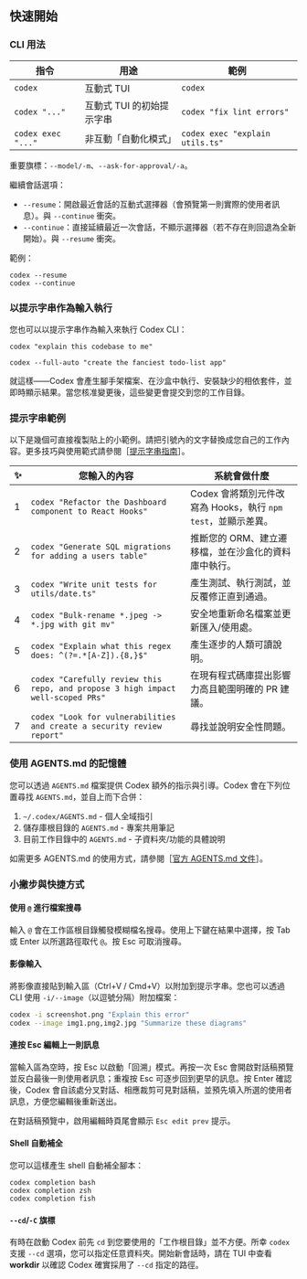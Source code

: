 ## 快速開始

### CLI 用法

| 指令                | 用途                                 | 範例                              |
| ------------------ | ---------------------------------- | ------------------------------- |
| `codex`            | 互動式 TUI                          | `codex`                         |
| `codex "..."`      | 互動式 TUI 的初始提示字串             | `codex "fix lint errors"`       |
| `codex exec "..."` | 非互動「自動化模式」                  | `codex exec "explain utils.ts"` |

重要旗標：`--model/-m`、`--ask-for-approval/-a`。

繼續會話選項：

- `--resume`：開啟最近會話的互動式選擇器（會預覽第一則實際的使用者訊息）。與 `--continue` 衝突。
- `--continue`：直接延續最近一次會話，不顯示選擇器（若不存在則回退為全新開始）。與 `--resume` 衝突。

範例：

```shell
codex --resume
codex --continue
```

### 以提示字串作為輸入執行

您也可以以提示字串作為輸入來執行 Codex CLI：

```shell
codex "explain this codebase to me"
```

```shell
codex --full-auto "create the fanciest todo-list app"
```

就這樣——Codex 會產生腳手架檔案、在沙盒中執行、安裝缺少的相依套件，並即時顯示結果。當您核准變更後，這些變更會提交到您的工作目錄。

### 提示字串範例

以下是幾個可直接複製貼上的小範例。請把引號內的文字替換成您自己的工作內容。更多技巧與使用範式請參閱［<a href="https://github.com/openai/codex/blob/main/codex-cli/examples/prompting_guide.md">提示字串指南</a>］。

| ✨  | 您輸入的內容                                                                      | 系統會做什麼                                                                |
| --- | ------------------------------------------------------------------------------- | -------------------------------------------------------------------------- |
| 1   | `codex "Refactor the Dashboard component to React Hooks"`                       | Codex 會將類別元件改寫為 Hooks，執行 `npm test`，並顯示差異。            |
| 2   | `codex "Generate SQL migrations for adding a users table"`                      | 推斷您的 ORM、建立遷移檔，並在沙盒化的資料庫中執行。                     |
| 3   | `codex "Write unit tests for utils/date.ts"`                                    | 產生測試、執行測試，並反覆修正直到通過。                                 |
| 4   | `codex "Bulk-rename *.jpeg -> *.jpg with git mv"`                               | 安全地重新命名檔案並更新匯入/使用處。                                     |
| 5   | `codex "Explain what this regex does: ^(?=.*[A-Z]).{8,}$"`                      | 產生逐步的人類可讀說明。                                                   |
| 6   | `codex "Carefully review this repo, and propose 3 high impact well-scoped PRs"` | 在現有程式碼庫提出影響力高且範圍明確的 PR 建議。                         |
| 7   | `codex "Look for vulnerabilities and create a security review report"`          | 尋找並說明安全性問題。                                                     |

### 使用 AGENTS.md 的記憶體

您可以透過 `AGENTS.md` 檔案提供 Codex 額外的指示與引導。Codex 會在下列位置尋找 `AGENTS.md`，並自上而下合併：

1. `~/.codex/AGENTS.md` - 個人全域指引
2. 儲存庫根目錄的 `AGENTS.md` - 專案共用筆記
3. 目前工作目錄中的 `AGENTS.md` - 子資料夾/功能的具體說明

如需更多 AGENTS.md 的使用方式，請參閱［<a href="https://agents.md/">官方 AGENTS.md 文件</a>］。

### 小撇步與快捷方式

#### 使用 `@` 進行檔案搜尋

輸入 `@` 會在工作區根目錄觸發模糊檔名搜尋。使用上下鍵在結果中選擇，按 Tab 或 Enter 以所選路徑取代 `@`。按 Esc 可取消搜尋。

#### 影像輸入

將影像直接貼到輸入區（Ctrl+V / Cmd+V）以附加到提示字串。您也可以透過 CLI 使用 `-i/--image`（以逗號分隔）附加檔案：

```bash
codex -i screenshot.png "Explain this error"
codex --image img1.png,img2.jpg "Summarize these diagrams"
```

#### 連按 Esc 編輯上一則訊息

當輸入區為空時，按 Esc 以啟動「回溯」模式。再按一次 Esc 會開啟對話稿預覽並反白最後一則使用者訊息；重複按 Esc 可逐步回到更早的訊息。按 Enter 確認後，Codex 會自該處分叉對話、相應裁剪可見對話稿，並預先填入所選的使用者訊息，方便您編輯後重新送出。

在對話稿預覽中，啟用編輯時頁尾會顯示 `Esc edit prev` 提示。

#### Shell 自動補全

您可以這樣產生 shell 自動補全腳本：

```shell
codex completion bash
codex completion zsh
codex completion fish
```

#### `--cd`/`-C` 旗標

有時在啟動 Codex 前先 `cd` 到您要使用的「工作根目錄」並不方便。所幸 `codex` 支援 `--cd` 選項，您可以指定任意資料夾。開始新會話時，請在 TUI 中查看 **workdir** 以確認 Codex 確實採用了 `--cd` 指定的路徑。
